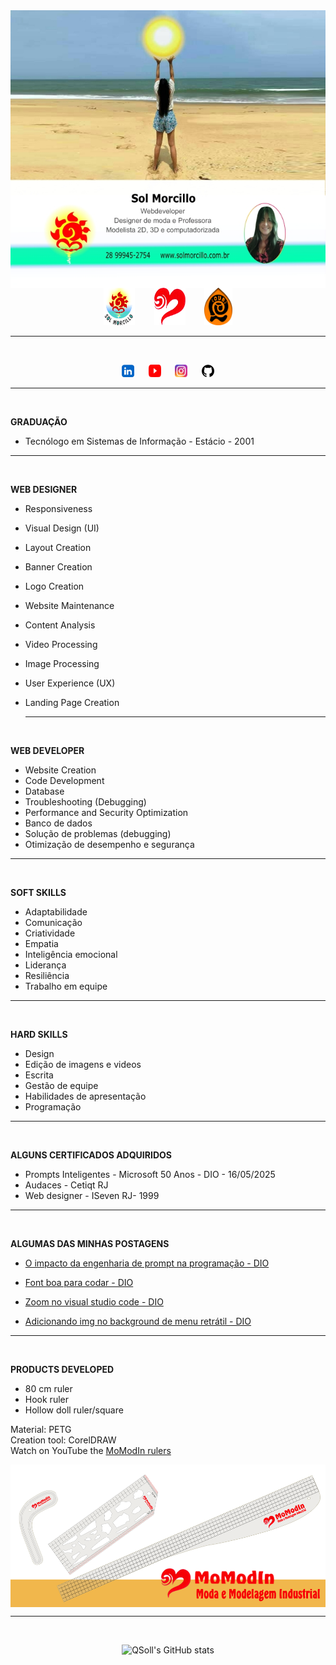 <img align="center" src="cartao1.jpg">

<div align="center">
  <a href="https://solmorcillo.com.br" title="Website Sol Morcillo" target="_blank"><img src="logotipoSM_SM.png" width="50" height="60"></a> &nbsp; &ensp; &nbsp; <a href="https://solmorcillo.com.br/momodin.html" title="Website MoModIn" target="_blank"><img src="logoMomodin.fw.png" width="50" height=60"></a> &nbsp; &ensp; &nbsp; <a href="https://solmorcillo.com.br/ioubi.html" title="Website iOUBi" target="_blank"><img src="logotipo_ioubi.fw.png" width="45" height="60"></a>

</div>

---
<br>

<div align="center">
  
  <a href="https://www.linkedin.com/in/solmorcillo/" target="_blank" ><img src="logo_linkedin.jpg" width="20" height="20"></a> &nbsp; &ensp; <a href="https://www.youtube.com/@SolMorcillo" target="_blank"><img src="logo_youtube.png" alt="texto" width="20" height="20"></a> &nbsp; &ensp; <a href="https://www.instagram.com/sol_morcillo/" target="_blank"><img src="logo_instagram.png" alt="texto" width="20" height="20"></a>
&nbsp; &ensp; <a href="https://www.github.com/QSoll/" target="_blank" ><img src="logo_github.jpg" alt="Ir para Linkedim" width="20" height="20"></a>
<div>

---
<br>

<div align="left">
  
**GRADUAÇÃO**

 * Tecnólogo em Sistemas de Informação - Estácio - 2001

---
<br>
  
  **WEB DESIGNER**
  
  * Responsiveness
  * Visual Design (UI)
  * Layout Creation
  * Banner Creation
  * Logo Creation
  * Website Maintenance
  * Content Analysis
  * Video Processing
  * Image Processing
  * User Experience (UX)
  * Landing Page Creation

    ---
    <br>
  
  **WEB DEVELOPER**
  
  * Website Creation
  * Code Development
  * Database
  * Troubleshooting (Debugging)
  * Performance and Security Optimization
  * Banco de dados
  * Solução de problemas (debugging)
  * Otimização de desempenho e segurança

---
<br>

**SOFT SKILLS**

 * Adaptabilidade
 * Comunicação
 * Criatividade
 * Empatia
 * Inteligência emocional
 * Liderança
 * Resiliência
 * Trabalho em equipe

---
<br>

**HARD SKILLS**

 * Design
 * Edição de imagens e videos
 * Escrita
 * Gestão de equipe
 * Habilidades de apresentação
 * Programação

 ---
<br>

**ALGUNS CERTIFICADOS ADQUIRIDOS**

* Prompts Inteligentes - Microsoft 50 Anos - DIO - 16/05/2025
* Audaces - Cetiqt RJ
* Web designer - ISeven RJ- 1999

---
<br>

**ALGUMAS DAS MINHAS POSTAGENS**

 * <a href="https://web.dio.me/articles/o-impacto-da-engenharia-de-prompt-na-programacao-8b628b1ca1fc?back=/articles ">O impacto da engenharia de prompt na programação - DIO </a>

 * <a href="https://web.dio.me/articles/font-boa-para-codar?back=/articles" >Font boa para codar - DIO </a>

 * <a href="https://web.dio.me/articles/zoom-no-visual-studio-code?back=/articles" >Zoom no visual studio code - DIO </a>

 * <a href="https://web.dio.me/articles/adicionando-img-no-background-de-menu-retratil?back=/articles">Adicionando img no background de menu retrátil - DIO </a>

</div>

---
<br>

<div align="left">
  
**PRODUCTS DEVELOPED**

* 80 cm ruler
* Hook ruler
* Hollow doll ruler/square

Material: PETG <br>
Creation tool: CorelDRAW <br>
Watch on YouTube the <a href="https://youtu.be/VmiQWrJMKYA?si=CLvEnXqrqiBRzNRV" target="_blank" > MoModIn rulers</a>
                            
</div>

<img align="center" src="banner1.png">

---
<br>


![QSoll's GitHub stats](https://github-readme-stats.vercel.app/api?username=QSoll&show_icons=true&theme=radical)



